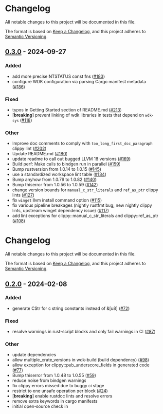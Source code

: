 # Changelog
All notable changes to this project will be documented in this file.

The format is based on [Keep a Changelog](https://keepachangelog.com/en/1.0.0/),
and this project adheres to [Semantic Versioning](https://semver.org/spec/v2.0.0.html).


## [0.3.0](https://github.com/microsoft/windows-drivers-rs/compare/wdk-sys-v0.2.0...wdk-sys-v0.3.0) - 2024-09-27

### Added

- add more precise NTSTATUS const fns ([#183](https://github.com/microsoft/windows-drivers-rs/pull/183))
- configure WDK configuration via parsing Cargo manifest metadata ([#186](https://github.com/microsoft/windows-drivers-rs/pull/186))

### Fixed

- typos in Getting Started section of README.md ([#213](https://github.com/microsoft/windows-drivers-rs/pull/213))
- [**breaking**] prevent linking of wdk libraries in tests that depend on `wdk-sys` ([#118](https://github.com/microsoft/windows-drivers-rs/pull/118))

### Other

- Improve doc comments to comply with `too_long_first_doc_paragraph` clippy lint ([#202](https://github.com/microsoft/windows-drivers-rs/pull/202))
- Update README.md ([#180](https://github.com/microsoft/windows-drivers-rs/pull/180))
- update readme to call out bugged LLVM 18 versions  ([#169](https://github.com/microsoft/windows-drivers-rs/pull/169))
- Build perf: Make calls to bindgen run in parallel ([#159](https://github.com/microsoft/windows-drivers-rs/pull/159))
- Bump rustversion from 1.0.14 to 1.0.15 ([#145](https://github.com/microsoft/windows-drivers-rs/pull/145))
- use a standardized workspace lint table ([#134](https://github.com/microsoft/windows-drivers-rs/pull/134))
- Bump anyhow from 1.0.79 to 1.0.82 ([#140](https://github.com/microsoft/windows-drivers-rs/pull/140))
- Bump thiserror from 1.0.56 to 1.0.59 ([#142](https://github.com/microsoft/windows-drivers-rs/pull/142))
- change version bounds for `manual_c_str_literals` and `ref_as_ptr` clippy lints ([#127](https://github.com/microsoft/windows-drivers-rs/pull/127))
- fix `winget` llvm install command option ([#115](https://github.com/microsoft/windows-drivers-rs/pull/115))
- fix various pipeline breakages (nightly rustfmt bug, new nightly clippy lints, upstream winget dependency issue) ([#117](https://github.com/microsoft/windows-drivers-rs/pull/117))
- add lint exceptions for clippy::manual_c_str_literals and clippy::ref_as_ptr ([#108](https://github.com/microsoft/windows-drivers-rs/pull/108))
# Changelog
All notable changes to this project will be documented in this file.

The format is based on [Keep a Changelog](https://keepachangelog.com/en/1.0.0/),
and this project adheres to [Semantic Versioning](https://semver.org/spec/v2.0.0.html).


## [0.2.0](https://github/microsoft/windows-drivers-rs/compare/wdk-sys-v0.1.0...wdk-sys-v0.2.0) - 2024-02-08

### Added
- generate CStr for c string constants instead of &[u8] ([#72](https://github/microsoft/windows-drivers-rs/pull/72))

### Fixed
- resolve warnings in rust-script blocks and only fail warnings in CI ([#87](https://github/microsoft/windows-drivers-rs/pull/87))

### Other
- update dependencies
- allow multiple_crate_versions in wdk-build (build dependency) ([#98](https://github/microsoft/windows-drivers-rs/pull/98))
- allow exception for clippy::pub_underscore_fields in generated code ([#77](https://github/microsoft/windows-drivers-rs/pull/77))
- Bump thiserror from 1.0.48 to 1.0.55 ([#59](https://github/microsoft/windows-drivers-rs/pull/59))
- reduce noise from bindgen warnings
- fix clippy errors missed due to buggy ci stage
- restrict to one unsafe operation per block ([#24](https://github/microsoft/windows-drivers-rs/pull/24))
- [**breaking**] enable rustdoc lints and resolve errors
- remove extra keywords in cargo manifests
- initial open-source check in
